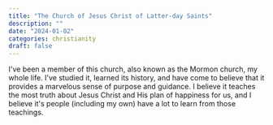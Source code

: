 ```yaml
---
title: "The Church of Jesus Christ of Latter-day Saints"
description: ""
date: "2024-01-02"
categories: christianity
draft: false
---
```

I've been a member of this church, also known as the Mormon church, my whole life. I've studied it, learned its history, and have come to believe that it provides a marvelous sense of purpose and guidance. I believe it teaches the most truth about Jesus Christ and His plan of happiness for us, and I believe it's people (including my own) have a lot to learn from those teachings. 

